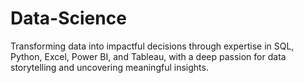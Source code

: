 # Data-Science
Transforming data into impactful decisions through expertise in SQL, Python, Excel, Power BI, and Tableau, with a deep passion for data storytelling and uncovering meaningful insights.
